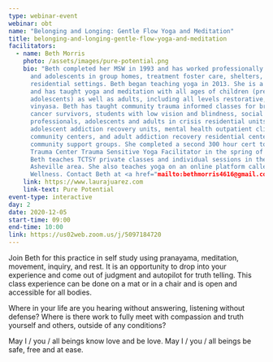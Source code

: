 ```yaml
---
type: webinar-event
webinar: obt
name: "Belonging and Longing: Gentle Flow Yoga and Meditation"
title: belonging-and-longing-gentle-flow-yoga-and-meditation
facilitators:
  - name: Beth Morris
    photo: /assets/images/pure-potential.png
    bio: "Beth completed her MSW in 1993 and has worked professionally with children
      and adolescents in group homes, treatment foster care, shelters, and
      residential settings. Beth began teaching yoga in 2013. She is a E-RYT 500
      and has taught yoga and meditation with all ages of children (preschool to
      adolescents) as well as adults, including all levels restorative, yin, and
      vinyasa. Beth has taught community trauma informed classes for breast
      cancer survivors, students with low vision and blindness, social work
      professionals, adolescents and adults in crisis residential units,
      adolescent addiction recovery units, mental health outpatient clinics and
      community centers, and adult addiction recovery residential center and
      community support groups. She completed a second 300 hour cert to become a
      Trauma Center Trauma Sensitive Yoga Facilitator in the spring of 2017.
      Beth teaches TCTSY private classes and individual sessions in the
      Asheville area. She also teaches yoga on an online platform called Pure
      Wellness. Contact Beth at <a href="mailto:bethmorris4616@gmail.com">bethmorris4616@gmail.com</a>."
    link: https://www.laurajuarez.com
    link-text: Pure Potential
event-type: interactive
day: 2
date: 2020-12-05
start-time: 09:00
end-time: 10:00
link: https://us02web.zoom.us/j/5097184720
---
```


Join Beth for this practice in self study using pranayama, meditation, movement, inquiry, and rest. It is an opportunity to drop into your experience and come out of judgment and autopilot for truth telling. This class experience can be done on a mat or in a chair and is open and accessible for all bodies. 

Where in your life are you hearing without answering, listening without defense? Where is there work to fully meet with compassion and truth yourself and others, outside of any conditions? 

May I / you / all beings know love and be love. May I / you / all beings be safe, free and at ease. 
